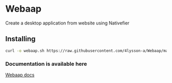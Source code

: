 # Webaap
Create a desktop application from website using Nativefier

## Installing

```sh
curl -o webaap.sh https://raw.githubusercontent.com/4lysson-a/Webaap/main/app/Webaap.sh | sudo chmod +x webaap.sh | ./webaap.sh | sudo rm -r webaap.sh
```

### Documentation is available here

[Webaap docs](https://4lysson-a.github.io/Webaap/)
